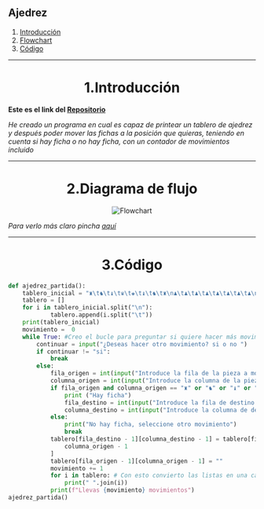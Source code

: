 ## Ajedrez
1. [Introducción](#Introducción)
2. [Flowchart](#Flowchart)
3. [Código](#Código)
***


<h1 align="center">1.Introducción</h1>

<B>Este es el link del [Repositorio](https://github.com/Diegodesantos1/Ajedrez)</B>

*He creado un programa en cual es capaz de printear un tablero de ajedrez y después poder mover las fichas a la posición que quieras, teniendo en cuenta si hay ficha o no hay ficha, con un contador de movimientos incluido*
***

<h1 align="center">2.Diagrama de flujo</h1>

<center>
	 <img src="" alt="Flowchart">
</center>

*Para verlo más claro pincha [aquí]()*

***
<h1 align="center">3.Código</h1>

```python
def ajedrez_partida():
    tablero_inicial = "♜\t♞\t♝\t♛\t♚\t♝\t♞\t♜\n♟\t♟\t♟\t♟\t♟\t♟\t♟\t♟\n\t\t\t\t\t\t\t\n\t\t\t\t\t\t\t\n\t\t\t\t\t\t\t\n\t\t\t\t\t\t\t\n♙\t♙\t♙\t♙\t♙\t♙\t♙\t♙\n♖\t♘\t♗\t♕\t♔\t♗\t♘\t♖"
    tablero = []
    for i in tablero_inicial.split("\n"):
            tablero.append(i.split("\t"))
    print(tablero_inicial)
    movimiento =  0
    while True: #Creo el bucle para preguntar si quiere hacer más movimientos el jugador
        continuar = input("¿Deseas hacer otro movimiento? si o no ")
        if continuar != "si":
            break
        else:
            fila_origen = int(input("Introduce la fila de la pieza a mover: "))
            columna_origen = int(input("Introduce la columna de la pieza a mover: "))
            if fila_origen and columna_origen == "♜" or "♞" or "♝" or "♛" or "♚" or "♟" or "♙" or "♖" or "♘" or "♗" or "♕" or "♔":
                print ("Hay ficha")
                fila_destino = int(input("Introduce la fila de destino: "))
                columna_destino = int(input("Introduce la columna de destino: "))
            else:
                print("No hay ficha, seleccione otro movimiento")
                break
            tablero[fila_destino - 1][columna_destino - 1] = tablero[fila_origen - 1][
                columna_origen - 1
            ]
            tablero[fila_origen - 1][columna_origen - 1] = ""
            movimiento += 1
            for i in tablero: # Con esto convierto las listas en una cadena formada por los elementos de la lista.
                print(" ".join(i))
            print(f"Llevas {movimiento} movimientos")
ajedrez_partida()
